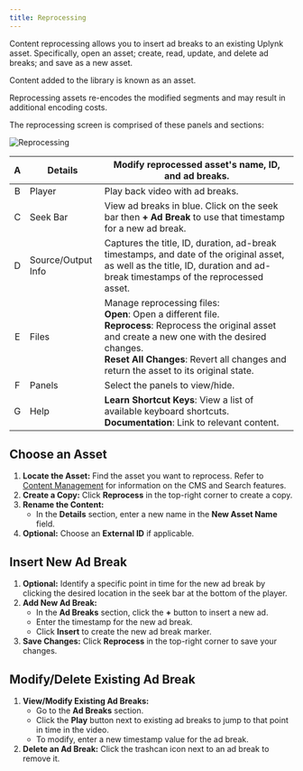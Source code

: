 ```yaml
---
title: Reprocessing
---
```


Content reprocessing allows you to insert ad breaks to an existing Uplynk asset. Specifically, open an asset; create, read, update, and delete ad breaks; and save as a new asset.

<Tip>Content added to the library is known as an asset.</Tip>

<Info>Reprocessing assets re-encodes the modified segments and may result in additional encoding costs.</Info>

The reprocessing screen is comprised of these panels and sections:

![Reprocessing](/images/uplynk/reprocessing.png)

| A | Details | Modify reprocessed asset's name, ID, and ad breaks. |
|:---:|---|---|
| B | Player | Play back video with ad breaks. |
| C | Seek Bar | View ad breaks in blue. Click on the seek bar then **+ Ad Break** to use that timestamp for a new ad break. |
| D | Source/Output Info | Captures the title, ID, duration, ad-break timestamps, and date of the original asset, as well as the title, ID, duration and ad-break timestamps of the reprocessed asset. |
| E | Files | Manage reprocessing files:<br />**Open**: Open a different file.<br />**Reprocess**: Reprocess the original asset and create a new one with the desired changes.<br />**Reset All Changes**: Revert all changes and return the asset to its original state.  |
| F | Panels | Select the panels to view/hide. |
| G | Help | **Learn Shortcut Keys**: View a list of available keyboard shortcuts.<br />**Documentation**: Link to relevant content. |

## Choose an Asset

1. **Locate the Asset:** Find the asset you want to reprocess. Refer to [Content Management](/uplynk/manage/assets/content_management) for information on the CMS and Search features.
2. **Create a Copy:** Click **Reprocess** in the top-right corner to create a copy.
3. **Rename the Content:**
   - In the **Details** section, enter a new name in the **New Asset Name** field.
4. **Optional:** Choose an **External ID** if applicable.

## Insert New Ad Break

1. **Optional:** Identify a specific point in time for the new ad break by clicking the desired location in the seek bar at the bottom of the player.
2. **Add New Ad Break:**
   - In the **Ad Breaks** section, click the **+** button to insert a new ad.
   - Enter the timestamp for the new ad break.
   - Click **Insert** to create the new ad break marker.
3. **Save Changes:** Click **Reprocess** in the top-right corner to save your changes.

## Modify/Delete Existing Ad Break

1. **View/Modify Existing Ad Breaks:**
   - Go to the **Ad Breaks** section.
   - Click the **Play** button next to existing ad breaks to jump to that point in time in the video.
   - To modify, enter a new timestamp value for the ad break.
2. **Delete an Ad Break:** Click the trashcan icon next to an ad break to remove it.
